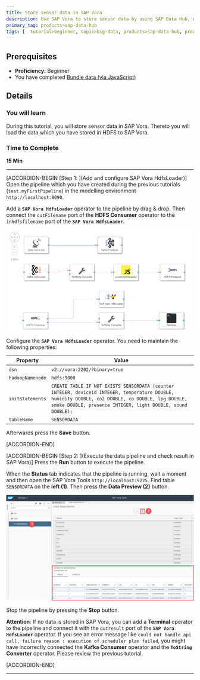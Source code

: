 ```yaml
---
title: Store sensor data in SAP Vora
description: Use SAP Vora to store sensor data by using SAP Data Hub, developer edition.
primary_tag: products>sap-data-hub
tags: [  tutorial>beginner, topic>big-data, products>sap-data-hub, products>sap-vora ]
---
```


## Prerequisites  
 - **Proficiency:** Beginner
 - You have completed [Bundle data (via JavaScript)](https://www.sap.com/developer/tutorials/datahub-pipelines-bundledata.html)

## Details
### You will learn  
During this tutorial, you will store sensor data in SAP Vora. Thereto you will load the data which you have stored in HDFS to SAP Vora.

### Time to Complete
**15 Min**

---

[ACCORDION-BEGIN [Step 1: ](Add and configure SAP Vora HdfsLoader)]
Open the pipeline which you have created during the previous tutorials (`test.myFirstPipeline`) in the modelling environment `http://localhost:8090`.

Add a **`SAP Vora HdfsLoader`** operator to the pipeline by drag & drop. Then connect the `outFilename` port of the **HDFS Consumer** operator to the `inhdfsfilename` port of the **`SAP Vora HdfsLoader`**.

![picture_01](./datahub-pipelines-storeinvora_01.png)  

Configure the **`SAP Vora HdfsLoader`** operator. You need to maintain the following properties:

| Property                       | Value                                |
| ------------------------------ | ------------------------------------ |
| `dsn`                          | `v2://vora:2202/?binary=true`        |
| `hadoopNamenode`               | `hdfs:9000`                          |
| `initStatements`               | `CREATE TABLE IF NOT EXISTS SENSORDATA (counter INTEGER, deviceid INTEGER, temperature DOUBLE, humidity DOUBLE, co2 DOUBLE, co DOUBLE, lpg DOUBLE, smoke DOUBLE, presence INTEGER, light DOUBLE, sound DOUBLE);`   |
| `tableName`                    | `SENSORDATA`                         |

Afterwards press the **Save** button.

[ACCORDION-END]

[ACCORDION-BEGIN [Step 2: ](Execute the data pipeline and check result in SAP Vora)]
Press the **Run** button to execute the pipeline.

When the **Status** tab indicates that the pipeline is running, wait a moment and then open the SAP Vora Tools `http://localhost:9225`.
Find table `SENSORDATA` on the **left (1)**. Then press the **Data Preview (2)**  button.

![picture_02](./datahub-pipelines-storeinvora_02.png)  

Stop the pipeline by pressing the **Stop** button.

**Attention**: If no data is stored in SAP Vora, you can add a **Terminal** operator to the pipeline and connect it with the `outresult` port of the **`SAP Vora HdfsLoader`** operator. If you see an error message like `could not handle api call, failure reason : execution of scheduler plan failed`, you might have incorrectly connected the **Kafka Consumer** operator and the **`ToString` Converter** operator. Please review the previous tutorial.

[ACCORDION-END]

---

